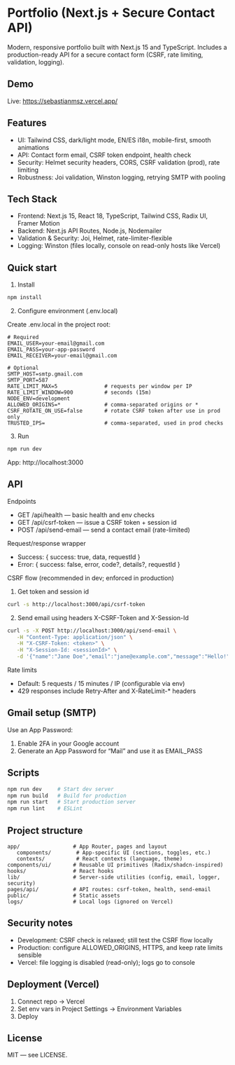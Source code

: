 # Portfolio (Next.js + Secure Contact API)

Modern, responsive portfolio built with Next.js 15 and TypeScript. Includes a production-ready API for a secure contact form (CSRF, rate limiting, validation, logging).

## Demo

Live: https://sebastianmsz.vercel.app/

## Features

- UI: Tailwind CSS, dark/light mode, EN/ES i18n, mobile-first, smooth animations
- API: Contact form email, CSRF token endpoint, health check
- Security: Helmet security headers, CORS, CSRF validation (prod), rate limiting
- Robustness: Joi validation, Winston logging, retrying SMTP with pooling

## Tech Stack

- Frontend: Next.js 15, React 18, TypeScript, Tailwind CSS, Radix UI, Framer Motion
- Backend: Next.js API Routes, Node.js, Nodemailer
- Validation & Security: Joi, Helmet, rate-limiter-flexible
- Logging: Winston (files locally, console on read-only hosts like Vercel)

## Quick start

1. Install

```bash
npm install
```

2. Configure environment (.env.local)

Create .env.local in the project root:

```env
# Required
EMAIL_USER=your-email@gmail.com
EMAIL_PASS=your-app-password
EMAIL_RECEIVER=your-email@gmail.com

# Optional
SMTP_HOST=smtp.gmail.com
SMTP_PORT=587
RATE_LIMIT_MAX=5               # requests per window per IP
RATE_LIMIT_WINDOW=900          # seconds (15m)
NODE_ENV=development
ALLOWED_ORIGINS=*              # comma-separated origins or *
CSRF_ROTATE_ON_USE=false       # rotate CSRF token after use in prod only
TRUSTED_IPS=                   # comma-separated, used in prod checks
```

3. Run

```bash
npm run dev
```

App: http://localhost:3000

## API

Endpoints

- GET /api/health — basic health and env checks
- GET /api/csrf-token — issue a CSRF token + session id
- POST /api/send-email — send a contact email (rate-limited)

Request/response wrapper

- Success: { success: true, data, requestId }
- Error: { success: false, error, code?, details?, requestId }

CSRF flow (recommended in dev; enforced in production)

1. Get token and session id

```bash
curl -s http://localhost:3000/api/csrf-token
```

2. Send email using headers X-CSRF-Token and X-Session-Id

```bash
curl -s -X POST http://localhost:3000/api/send-email \
   -H "Content-Type: application/json" \
   -H "X-CSRF-Token: <token>" \
   -H "X-Session-Id: <sessionId>" \
   -d '{"name":"Jane Doe","email":"jane@example.com","message":"Hello!"}'
```

Rate limits

- Default: 5 requests / 15 minutes / IP (configurable via env)
- 429 responses include Retry-After and X-RateLimit-\* headers

## Gmail setup (SMTP)

Use an App Password:

1. Enable 2FA in your Google account
2. Generate an App Password for “Mail” and use it as EMAIL_PASS

## Scripts

```bash
npm run dev     # Start dev server
npm run build   # Build for production
npm run start   # Start production server
npm run lint    # ESLint
```

## Project structure

```
app/                 # App Router, pages and layout
   components/        # App-specific UI (sections, toggles, etc.)
   contexts/          # React contexts (language, theme)
components/ui/       # Reusable UI primitives (Radix/shadcn-inspired)
hooks/               # React hooks
lib/                 # Server-side utilities (config, email, logger, security)
pages/api/           # API routes: csrf-token, health, send-email
public/              # Static assets
logs/                # Local logs (ignored on Vercel)
```

## Security notes

- Development: CSRF check is relaxed; still test the CSRF flow locally
- Production: configure ALLOWED_ORIGINS, HTTPS, and keep rate limits sensible
- Vercel: file logging is disabled (read-only); logs go to console

## Deployment (Vercel)

1. Connect repo → Vercel
2. Set env vars in Project Settings → Environment Variables
3. Deploy

## License

MIT — see LICENSE.
